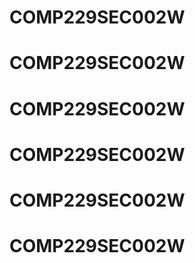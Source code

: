 # COMP229SEC002W
# COMP229SEC002W
# COMP229SEC002W
# COMP229SEC002W
# COMP229SEC002W
# COMP229SEC002W
